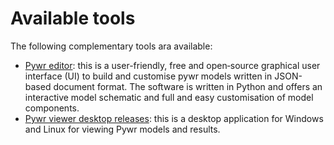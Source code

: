 # Available tools
The following complementary tools ara available:

- [Pywr editor](https://github.com/pywr-editor/editor): this is a user-friendly, free and open‑source 
graphical user interface (UI) to build and customise pywr models written in JSON-based document format. The 
software is written in Python and offers an interactive model schematic and full and easy customisation of model
components.
- [Pywr viewer desktop releases](https://github.com/jtaltd/pywr-viewer-desktop-releases): this is a desktop
application for Windows and Linux for viewing Pywr models and results.